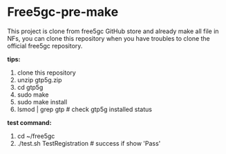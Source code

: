 # Free5gc-pre-make
This project is clone from free5gc GitHub store and already make all file in NFs, you can clone this repository when you have troubles to clone the official free5gc repository.

**tips:**

1. clone this repository
2. unzip gtp5g.zip
3. cd gtp5g
4. sudo make
5. sudo make install
6. lsmod | grep gtp # check gtp5g installed status

**test command:**

1. cd ~/free5gc 
2. ./test.sh TestRegistration # success if show 'Pass'

